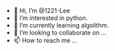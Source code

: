 - 👋 Hi, I’m @1221-Lee
- 👀 I’m interested in python.
- 🌱 I’m currently learning algolithm.
- 💞️ I’m looking to collaborate on ...
- 📫 How to reach me ...

<!---
1221-Lee/1221-Lee is a ✨ special ✨ repository because its `README.md` (this file) appears on your GitHub profile.
You can click the Preview link to take a look at your changes.
--->
